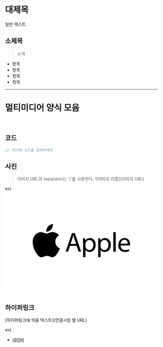 # 대제목

일반 텍스트

## 소제목
> 소개

- 항목
- 항목
- 항목
- 항목
---

# 멀티미디어 양식 모음
<br>

## 코드

```javascript
// 여기에 코드를 입력하세요
```

## 사진
> 이미지 URL의 separator는 '/'를 사용한다.
![이미지 이름](이미지 URL)

ex)
![애플 로고](./image/apple.jpg)

## 하이퍼링크
[하이퍼링크에 띄울 텍스트](연결시킬 웹 URL)

ex)
- [네이버](https://www.naver.com/)
